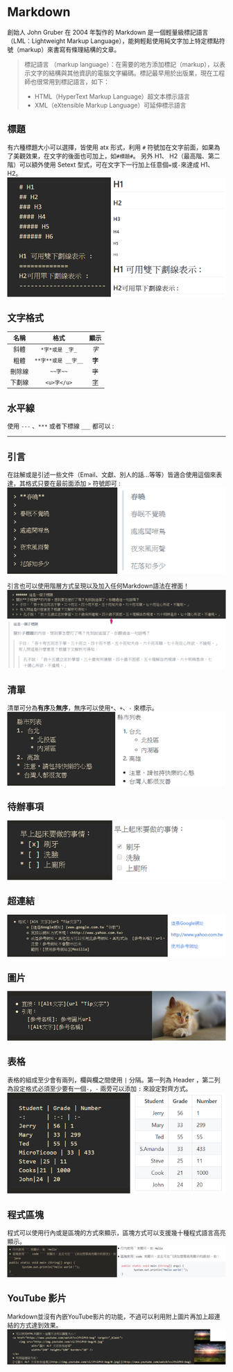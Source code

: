 Markdown
===========================
創始人 John Gruber 在 2004 年製作的 Markdown 是一個輕量級標記語言（LML：Lightweight Markup Language），能夠輕鬆使用純文字加上特定標點符號（markup）來書寫有條理結構的文章。

> 標記語言 （markup language）：在需要的地方添加標記（markup），以表示文字的結構與其他資訊的電腦文字編碼。標記最早用於出版業，現在工程師也很常用到標記語言，如下：
> * HTML（HyperText Markup Language）超文本標示語言
> * XML（eXtensible Markup Language）可延伸標示語言

## 標題
有六種標題大小可以選擇，皆使用 atx 形式，利用 `#` 符號加在文字前面，如果為了美觀效果，在文字的後面也可加上，如`#標題#`。
另外 H1、 H2（最高階、第二階）可以額外使用 Setext 型式，可在文字下一行加上任意個`=`或`-`來達成 H1、H2。
![001.png](/5_Other/Markdown/001.png "001.png")


## 文字格式
名稱    | 格式                 | 顯示
:---:     | :---:                 | :---:
斜體     | `*字*或是 _字_`     | _字_
粗體    |`**字**或是 __字__` | **字**
刪除線 |`~~字~~`         | ~~字~~
下劃線 |`<u>字</u>`    | <u>字</u>

## 水平線
使用 `---`  、`***` 或者下標線 `___` 都可以 : 
***

## 引言
在註解或是引述一些文件（Email、文獻、別人的話...等等）皆適合使用這個來表達，其格式只要在最前面添加 `>` 符號即可 :
![002.png](/5_Other/Markdown/002.png "002.png")

引言也可以使用階層方式呈現以及加入任何Markdown語法在裡面！
![003.png](/5_Other/Markdown/003.png "003.png")

## 清單
清單可分為**有序**及**無序**，無序可以使用`*`、`+`、`-` 來標示。
![004.png](/5_Other/Markdown/004.png "004.png")


## 待辦事項
![005.png](/5_Other/Markdown/005.png "005.png")


## 超連結
![006.png](/5_Other/Markdown/006.png "006.png")


## 圖片
![007.png](/5_Other/Markdown/007.png "007.png")


## 表格
表格的組成至少會有兩列，欄與欄之間使用 `|` 分隔。第一列為 Header ，第二列為設定格式必須至少要有一個`-`，`-` 兩旁可以添加 `:` 來設定對齊方式。
![008.png](/5_Other/Markdown/008.png "008.png")



## 程式區塊
程式可以使用行內或是區塊的方式來顯示，區塊方式可以支援幾十種程式語言高亮顯示。
![009.png](/5_Other/Markdown/009.png "009.png")


## YouTube 影片
Markdown並沒有內嵌YouTube影片的功能，不過可以利用附上圖片再加上超連結的方式達到效果。
![010.png](/5_Other/Markdown/010.png "010.png")



